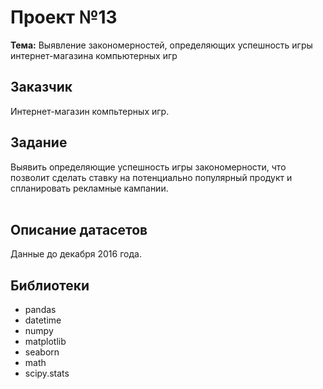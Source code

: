 # Проект №13
**Тема:** Выявление закономерностей, определяющих успешность игры интернет-магазина компьютерных игр

## Заказчик
Интернет-магазин компьтерных игр.

## Задание 
Выявить определяющие успешность игры закономерности, что позволит сделать ставку на потенциально популярный продукт и спланировать рекламные кампании.<br><br>

## Описание датасетов 
Данные до декабря 2016 года.

## Библиотеки
- pandas 
- datetime 
- numpy 
- matplotlib 
- seaborn 
- math
- scipy.stats 

